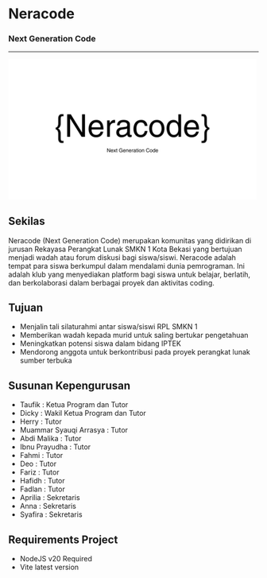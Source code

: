# **Neracode**
### Next Generation Code 
<hr>

<img src="src/assets/LOGO_NERACODE.png" style="width: 500px;">

## Sekilas

Neracode (Next Generation Code) merupakan komunitas yang didirikan di jurusan Rekayasa Perangkat Lunak SMKN 1 Kota Bekasi yang bertujuan menjadi wadah atau forum diskusi bagi siswa/siswi. Neracode adalah tempat para siswa berkumpul dalam mendalami dunia pemrograman. Ini adalah klub yang menyediakan platform bagi siswa untuk belajar, berlatih, dan berkolaborasi dalam berbagai proyek dan aktivitas coding.

## Tujuan

* Menjalin tali silaturahmi antar siswa/siswi RPL SMKN 1
* Memberikan wadah kepada murid untuk saling bertukar pengetahuan
* Meningkatkan potensi siswa dalam bidang IPTEK
* Mendorong anggota untuk berkontribusi pada proyek perangkat lunak sumber terbuka

## Susunan Kepengurusan

* Taufik : Ketua Program dan Tutor
* Dicky  : Wakil Ketua Program dan Tutor
* Herry  : Tutor
* Muammar Syauqi Arrasya : Tutor
* Abdi Malika : Tutor
* Ibnu Prayudha : Tutor
* Fahmi : Tutor
* Deo : Tutor
* Fariz : Tutor
* Hafidh : Tutor
* Fadlan : Tutor
* Aprilia : Sekretaris
* Anna : Sekretaris
* Syafira : Sekretaris

## Requirements Project

* NodeJS v20 Required
* Vite latest version

